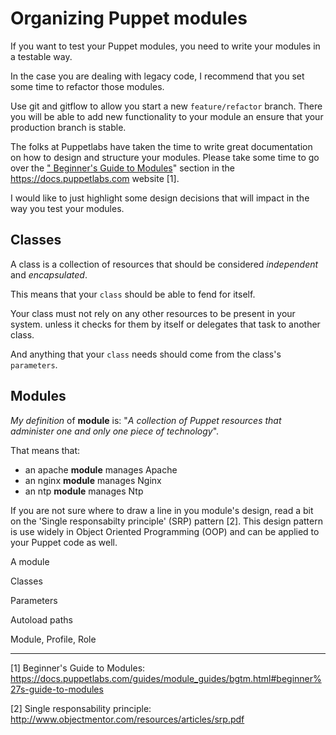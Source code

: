 # Organizing Puppet modules

If you want to test your Puppet modules, you need to write your modules in a testable way.

In the case you are dealing with legacy code, I recommend that you set some time to refactor those modules. 

Use git and gitflow to allow you start a new `feature/refactor` branch. There you will be able to add new functionality to your module an ensure that your production branch is stable.

The folks at Puppetlabs have taken the time to write great documentation on how to design and structure your modules. Please take some time to go over the ["
Beginner's Guide to Modules](https://docs.puppetlabs.com/guides/module_guides/bgtm.html#beginner%27s-guide-to-modules)" section in the https://docs.puppetlabs.com website [1].

I would like to just highlight some design decisions that will impact in the way you test your modules.

## Classes

A class is a collection of resources that should be considered *independent* and *encapsulated*.

This means that your `class` should be able to fend for itself.

Your class must not rely on any other resources to be present in your system. unless it checks for them by itself or delegates that task to another class.

And anything that your `class` needs should come from the class's `parameters`.



## Modules

*My definition* of **module** is: "*A collection of Puppet resources that administer one and only one piece of technology*".

That means that:
*  an apache **module** manages Apache
*  an nginx **module** manages Nginx
*  an ntp **module** manages Ntp

If you are not sure where to draw a line in you module's design, read a bit on the 'Single responsabilty principle' (SRP) pattern [2]. This design pattern is use widely in Object Oriented Programming (OOP) and can be applied to your Puppet code as well.



A module 

Classes

Parameters

Autoload paths

Module, Profile, Role



---

[1] Beginner's Guide to Modules: https://docs.puppetlabs.com/guides/module_guides/bgtm.html#beginner%27s-guide-to-modules

[2] Single responsability principle: http://www.objectmentor.com/resources/articles/srp.pdf